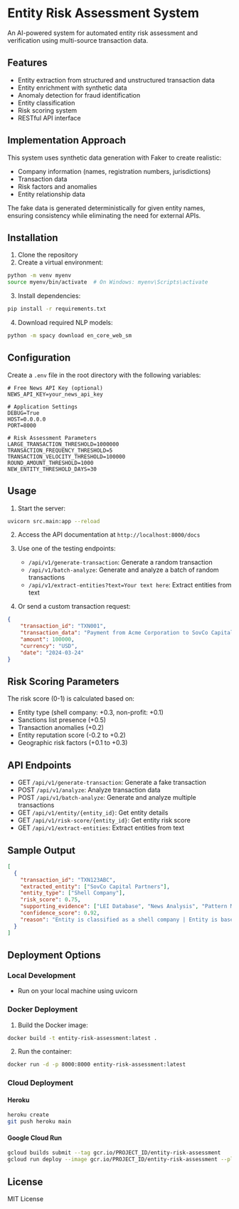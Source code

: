 # Entity Risk Assessment System

An AI-powered system for automated entity risk assessment and verification using multi-source transaction data.

## Features

- Entity extraction from structured and unstructured transaction data
- Entity enrichment with synthetic data
- Anomaly detection for fraud identification
- Entity classification
- Risk scoring system
- RESTful API interface

## Implementation Approach

This system uses synthetic data generation with Faker to create realistic:
- Company information (names, registration numbers, jurisdictions)
- Transaction data
- Risk factors and anomalies
- Entity relationship data

The fake data is generated deterministically for given entity names, ensuring consistency while eliminating the need for external APIs.

## Installation

1. Clone the repository
2. Create a virtual environment:
```bash
python -m venv myenv
source myenv/bin/activate  # On Windows: myenv\Scripts\activate
```
3. Install dependencies:
```bash
pip install -r requirements.txt
```
4. Download required NLP models:
```bash
python -m spacy download en_core_web_sm
```

## Configuration

Create a `.env` file in the root directory with the following variables:
```
# Free News API Key (optional)
NEWS_API_KEY=your_news_api_key

# Application Settings
DEBUG=True
HOST=0.0.0.0
PORT=8000

# Risk Assessment Parameters
LARGE_TRANSACTION_THRESHOLD=1000000
TRANSACTION_FREQUENCY_THRESHOLD=5
TRANSACTION_VELOCITY_THRESHOLD=100000
ROUND_AMOUNT_THRESHOLD=1000
NEW_ENTITY_THRESHOLD_DAYS=30
```

## Usage

1. Start the server:
```bash
uvicorn src.main:app --reload
```

2. Access the API documentation at `http://localhost:8000/docs`

3. Use one of the testing endpoints:
   - `/api/v1/generate-transaction`: Generate a random transaction
   - `/api/v1/batch-analyze`: Generate and analyze a batch of random transactions
   - `/api/v1/extract-entities?text=Your text here`: Extract entities from text

4. Or send a custom transaction request:
```json
{
    "transaction_id": "TXN001",
    "transaction_data": "Payment from Acme Corporation to SovCo Capital Partners",
    "amount": 100000,
    "currency": "USD",
    "date": "2024-03-24"
}
```

## Risk Scoring Parameters

The risk score (0-1) is calculated based on:
- Entity type (shell company: +0.3, non-profit: +0.1)
- Sanctions list presence (+0.5)
- Transaction anomalies (+0.2)
- Entity reputation score (-0.2 to +0.2)
- Geographic risk factors (+0.1 to +0.3)

## API Endpoints

- GET `/api/v1/generate-transaction`: Generate a fake transaction
- POST `/api/v1/analyze`: Analyze transaction data
- POST `/api/v1/batch-analyze`: Generate and analyze multiple transactions
- GET `/api/v1/entity/{entity_id}`: Get entity details
- GET `/api/v1/risk-score/{entity_id}`: Get entity risk score
- GET `/api/v1/extract-entities`: Extract entities from text

## Sample Output

```json
[
  {
    "transaction_id": "TXN123ABC",
    "extracted_entity": ["SovCo Capital Partners"],
    "entity_type": ["Shell Company"],
    "risk_score": 0.75,
    "supporting_evidence": ["LEI Database", "News Analysis", "Pattern Matching"],
    "confidence_score": 0.92,
    "reason": "Entity is classified as a shell company | Entity is based in a high-risk jurisdiction (RU)"
  }
]
```

## Deployment Options

### Local Development
- Run on your local machine using uvicorn

### Docker Deployment
1. Build the Docker image:
```bash
docker build -t entity-risk-assessment:latest .
```

2. Run the container:
```bash
docker run -d -p 8000:8000 entity-risk-assessment:latest
```

### Cloud Deployment

#### Heroku
```bash
heroku create
git push heroku main
```

#### Google Cloud Run
```bash
gcloud builds submit --tag gcr.io/PROJECT_ID/entity-risk-assessment
gcloud run deploy --image gcr.io/PROJECT_ID/entity-risk-assessment --platform managed
```

## License

MIT License 